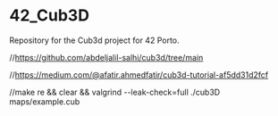 # 42_Cub3D
Repository for the Cub3d project for 42 Porto.

//https://github.com/abdeljalil-salhi/cub3d/tree/main

//https://medium.com/@afatir.ahmedfatir/cub3d-tutorial-af5dd31d2fcf

//make re && clear && valgrind --leak-check=full ./cub3D maps/example.cub